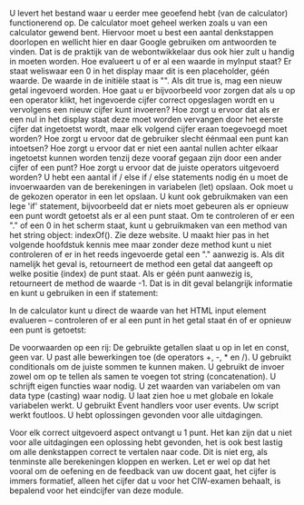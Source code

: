 U levert het bestand waar u eerder mee geoefend hebt (van de calculator) functionerend op. De calculator moet geheel werken zoals u van een calculator gewend bent. Hiervoor moet u best een aantal denkstappen doorlopen en wellicht hier en daar Google gebruiken om antwoorden te vinden. Dat is de praktijk van de webontwikkelaar dus ook hier zult u handig in moeten worden.
Hoe evalueert u of er al een waarde in myInput staat? Er staat weliswaar een 0 in het display maar dit is een placeholder, géén waarde. De waarde in de initiële staat is "". Als dit true is, mag een nieuw getal ingevoerd worden.
Hoe gaat u er bijvoorbeeld voor zorgen dat als u op een operator klikt, het ingevoerde cijfer correct opgeslagen wordt en u vervolgens een nieuw cijfer kunt invoeren?
Hoe zorgt u ervoor dat als er een nul in het display staat deze moet worden vervangen door het eerste cijfer dat ingetoetst wordt, maar elk volgend cijfer eraan toegevoegd moet worden?
Hoe zorgt u ervoor dat de gebruiker slecht éénmaal een punt kan intoetsen?
Hoe zorgt u ervoor dat er niet een aantal nullen achter elkaar ingetoetst kunnen worden tenzij deze vooraf gegaan zijn door een ander cijfer of een punt?
Hoe zorgt u ervoor dat de juiste operators uitgevoerd worden?
U hebt een aantal if / else if / else statements nodig én u moet de invoerwaarden van de berekeningen in variabelen (let) opslaan. Ook moet u de gekozen operator in een let opslaan.
U kunt ook gebruikmaken van een lege 'if' statement, bijvoorbeeld dat er niets moet gebeuren als er opnieuw een punt wordt getoetst als er al een punt staat.
Om te controleren of er een "." of een 0 in het scherm staat, kunt u gebruikmaken van een method van het string object: indexOf(). Zie deze website. U maakt hier pas in het volgende hoofdstuk kennis mee maar zonder deze method kunt u niet controleren of er in het reeds ingevoerde getal een "." aanwezig is. Als dit namelijk het geval is, retourneert de method een getal dat aangeeft op welke positie (index) de punt staat. Als er géén punt aanwezig is, retourneert de method de waarde -1. Dat is in dit geval belangrijk informatie en kunt u gebruiken in een if statement:

In de calculator kunt u direct de waarde van het HTML input element evalueren – controleren of er al een punt in het getal staat én of er opnieuw een punt is getoetst:

De voorwaarden op een rij:
De gebruikte getallen slaat u op in let en const, geen var.
U past alle bewerkingen toe (de operators +, -, * en /).
U gebruikt conditionals om de juiste sommen te kunnen maken.
U gebruikt de invoer zowel om op te tellen als samen te voegen tot string (concatenation).
U schrijft eigen functies waar nodig.
U zet waarden van variabelen om van data type (casting) waar nodig.
U laat zien hoe u met globale en lokale variabelen werkt.
U gebruikt Event handlers voor user events.
Uw script werkt foutloos.
U hebt oplossingen gevonden voor alle uitdagingen.

Voor elk correct uitgevoerd aspect ontvangt u 1 punt. Het kan zijn dat u niet voor alle uitdagingen een oplossing hebt gevonden, het is ook best lastig om alle denkstappen correct te vertalen naar code. Dit is niet erg, als tenminste alle berekeningen kloppen en werken.
Let er wel op dat het vooral om de oefening en de feedback van uw docent gaat, het cijfer is immers formatief, alleen het cijfer dat u voor het CIW-examen behaalt, is bepalend voor het eindcijfer van deze module.
